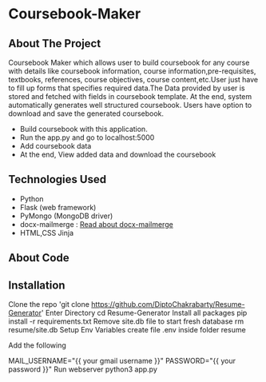# Coursebook-Maker

## About The Project
Coursebook Maker which allows user to build coursebook for any course with details like coursebook information, course information,pre-requisites, textbooks, references, course objectives, course content,etc.User just have to fill up forms that specifies required data.The Data provided by user is stored and fetched with fields in coursebook template. At the end, system automatically generates well structured coursebook. Users have option to download and save the generated coursebook.
  
- Build coursebook with this application.
- Run the app.py and go to localhost:5000
- Add coursebook data
- At the end, View added data and download the coursebook

## Technologies Used
- Python
- Flask (web framework)
- PyMongo (MongoDB driver)
- docx-mailmerge : [Read about docx-mailmerge](https://pbpython.com/python-word-template.html)
- HTML,CSS Jinja

## About Code

## Installation
Clone the repo
'git clone https://github.com/DiptoChakrabarty/Resume-Generator'
Enter Directory
cd Resume-Generator
Install all packages
pip install -r requirements.txt
Remove site.db file to start fresh database
rm resume/site.db
Setup Env Variables
create file .env inside folder resume

Add the following

MAIL_USERNAME="{{ your gmail username }}"
PASSWORD="{{ your password }}"
Run webserver
python3 app.py


 
